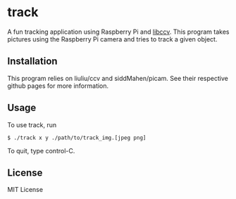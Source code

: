 # track

A fun tracking application using Raspberry Pi and [libccv][1]. This program
takes pictures using the Raspberry Pi camera and tries to track a given
object.

[1]: https://github.com/liuliu/ccv

## Installation

This program relies on liuliu/ccv and siddMahen/picam. See their
respective github pages for more information.

## Usage

To use track, run

```
$ ./track x y ./path/to/track_img.[jpeg png]
```

To quit, type control-C.

## License

MIT License
